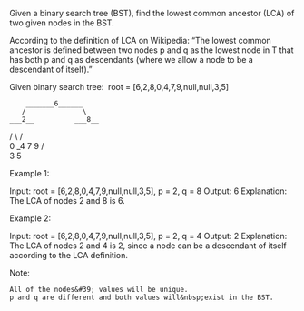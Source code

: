 Given a binary search tree (BST), find the lowest common ancestor (LCA) of two given nodes in the BST.

According to the definition of LCA on Wikipedia: &ldquo;The lowest common ancestor is defined between two nodes p and q&nbsp;as the lowest node in T that has both p and q&nbsp;as descendants (where we allow a node to be a descendant of itself).&rdquo;

Given binary search tree:&nbsp; root =&nbsp;[6,2,8,0,4,7,9,null,null,3,5]


        _______6______
       /              \
    ___2__          ___8__
   /      \        /      \
   0      _4       7       9
         /  \
         3   5


Example 1:


Input: root = [6,2,8,0,4,7,9,null,null,3,5], p = 2, q = 8
Output: 6
Explanation: The LCA of nodes 2 and 8 is 6.


Example 2:


Input: root = [6,2,8,0,4,7,9,null,null,3,5], p = 2, q = 4
Output: 2
Explanation: The LCA of nodes 2 and 4 is 2, since a node can be a descendant of itself 
             according to the LCA definition.


Note:


	All of the nodes&#39; values will be unique.
	p and q are different and both values will&nbsp;exist in the BST.

